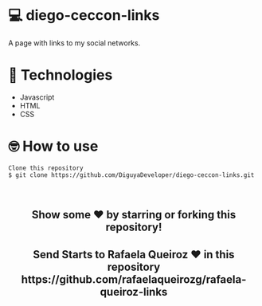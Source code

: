# 💻 diego-ceccon-links

A page with links to my social networks.

# 🚀 Technologies

- Javascript
- HTML
- CSS

# 🤓 How to use

```
Clone this repository
$ git clone https://github.com/DiguyaDeveloper/diego-ceccon-links.git
```

<br>
<h2 align="center">Show some ❤️ by starring or forking this repository!</h2>
<h2 align="center">Send Starts to Rafaela Queiroz ❤️ in this repository https://github.com/rafaelaqueirozg/rafaela-queiroz-links</h2>
